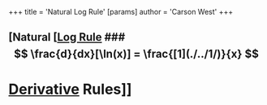 +++
 title = 'Natural Log Rule'
[params]
	author = 'Carson West'
+++
## [Natural [[Log Rule](./../natural-[[log-rule/) ###  $$ \frac{d}{dx}[\ln(x)] = \frac{[1](./../1/)}{x}  $$  


# [Derivative](./../derivative/) Rules]]